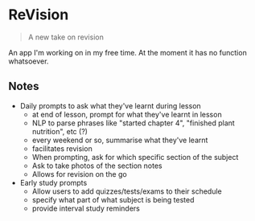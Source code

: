 # ReVision

> A new take on revision

An app I'm working on in my free time. At the moment it has no function whatsoever.

## Notes
- Daily prompts to ask what they've learnt during lesson
  - at end of lesson, prompt for what they've learnt in lesson
  - NLP to parse phrases like "started chapter 4", "finished plant nutrition", etc (?)
  - every weekend or so, summarise what they've learnt
  - facilitates revision
  - When prompting, ask for which specific section of the subject
  - Ask to take photos of the section notes
  - Allows for revision on the go
- Early study prompts
  - Allow users to add quizzes/tests/exams to their schedule
  - specify what part of what subject is being tested
  - provide interval study reminders

